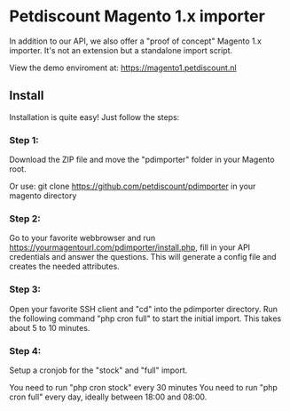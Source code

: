 # Petdiscount Magento 1.x importer

In addition to our API, we also offer a "proof of concept" Magento 1.x importer. It's not an extension but a standalone import script.

View the demo enviroment at: https://magento1.petdiscount.nl

## Install

Installation is quite easy! Just follow the steps:

### Step 1:

Download the ZIP file and move the "pdimporter" folder in your Magento root.

Or use:
git clone https://github.com/petdiscount/pdimporter
in your magento directory


### Step 2:

Go to your favorite webbrowser and run https://yourmagentourl.com/pdimporter/install.php, fill in your API credentials and answer the questions. This will generate a config file and creates the needed attributes.

### Step 3:

Open your favorite SSH client and "cd" into the pdimporter directory. Run the following command "php cron full" to start the initial import. This takes about 5 to 10 minutes.

### Step 4:

Setup a cronjob for the "stock" and "full" import.

You need to run "php cron stock" every 30 minutes You need to run "php cron full" every day, ideally between 18:00 and 08:00.
